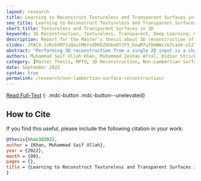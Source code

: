 ```yaml
---
layout: research
title: Learning to Reconstruct Textureless and Transparent Surfaces in 3D
seo_title: Learning to Reconstruct Textureless and Transparent Surfaces in 3D
short_title: Textureless and Transparent Surfaces in 3D
keywords: 3D Reconstruction, Textureless, Transparent, Deep Learning, Computer Vision
description: Report for the Master's thesis about 3D reconstruction of textureless and transparent surfaces, completed at TU Kaiserslautern, Germany.
slides: 2PACX-1vRsbXM7JuQooIM6YxdDK6ZbhbnDTJF5_DoqM7qfDmNWczkTLao6-vI2TQV5yv3xD5LHrP0AWPf4MapJ
abstract: "Performing 3D reconstruction from a single 2D input is a challenging problem that is trending in literature. Until recently, it was an ill-posed optimization problem, but with the advent of learning-based methods, the performance of 3D reconstruction has also significantly improved. However, the state-of-the-art approaches mainly focus on datasets with highly textured images. Most of these methods are trained on datasets like ShapeNet, which contain rendered images of well-textured objects. However, in natural scenes, many objects are textureless and challenging to reconstruct. Unlike textured surfaces, reconstruction of textureless surfaces has not received as much attention mainly because of a lack of large-scale annotated datasets. Some recent works have also focused on textureless surfaces, many of which are trained on a small real-world dataset containing 26k images of 5 different textureless clothing items. Transparent surfaces have received even less attention from the deep learning community, with most works using traditional computer vision methods to reconstruct these surfaces. Most techniques depend on inferring the shape of the objects by how light is reflected off the surfaces. However, this may not be possible in the case of transparent surfaces as they allow some light to pass through them, and the algorithms now have to deal with light refraction and absorption in addition to reflections. To facilitate further research in this direction, we present a synthetic dataset generation strategy for images of both textureless and transparent objects and corresponding depth maps and surface normals map groundtruth. We also make available three new datasets: a large synthetic textureless dataset containing 364k samples and 2635 3D models, a small real-world textureless dataset containing 4k samples and six objects, and a large transparent object dataset containing 126k samples and ten 3D models. We also propose an autoencoder-based network for learning to reconstruct the depth maps and surface normal maps from a single image for textureless objects. Furthermore, we propose a novel architecture that combines a Vision Transformer with a residual autoencoder and uses an auxiliary silhouette output to find transparent objects in realistic scenes and reconstruct their depth maps and surface normal maps."
authors: Muhammad Saif Ullah Khan, Muhammad Zeshan Afzal, Didier Stricker
category: [Master Thesis, RPTU, 3D Reconstruction, Non-Lambertian Surfaces, Texureless, Transparent]
date: September 2022
syntax: true
permalink: /research/non-lambertian-surface-reconstruction/
---
```


[Read Full-Text](https://www.researchgate.net/publication/364197082_Learning_to_Reconstruct_Textureless_and_Transparent_Surfaces_in_3D/)
{: .mdc-button .mdc-button--unelevated}

## How to Cite

If you find this useful, please include the following citation in your work:

```bibtex
@thesis{khan3d2022,
author = {Khan, Muhammad Saif Ullah},
year = {2022},
month = {09},
pages = {},
title = {Learning to Reconstruct Textureless and Transparent Surfaces in 3D}
}
```

